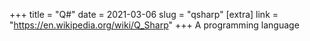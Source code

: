 +++
title = "Q#"
date = 2021-03-06
slug = "qsharp"
[extra]
link = "https://en.wikipedia.org/wiki/Q_Sharp"
+++
A programming language

